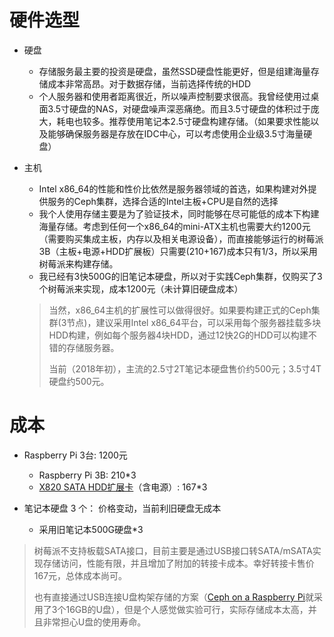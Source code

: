# 硬件选型

* 硬盘
  * 存储服务最主要的投资是硬盘，虽然SSD硬盘性能更好，但是组建海量存储成本非常高昂。对于数据存储，当前选择传统的HDD
  * 个人服务器和使用者距离很近，所以噪声控制要求很高。我曾经使用过桌面3.5寸硬盘的NAS，对硬盘噪声深恶痛绝。而且3.5寸硬盘的体积过于庞大，耗电也较多。推荐使用笔记本2.5寸硬盘构建存储。（如果要求性能以及能够确保服务器是存放在IDC中心，可以考虑使用企业级3.5寸海量硬盘）

* 主机
  * Intel x86_64的性能和性价比依然是服务器领域的首选，如果构建对外提供服务的Ceph集群，选择合适的Intel主板+CPU是自然的选择
  * 我个人使用存储主要是为了验证技术，同时能够在尽可能低的成本下构建海量存储。考虑到任何一个x86_64的mini-ATX主机也需要大约1200元（需要购买集成主板，内存以及相关电源设备），而直接能够运行的树莓派3B（主板+电源+HDD扩展板）只需要(210+167)成本只有1/3，所以采用树莓派来构建存储。
  * 我已经有3快500G的旧笔记本硬盘，所以对于实践Ceph集群，仅购买了3个树莓派来实现，成本1200元（未计算旧硬盘成本）

  > 当然，x86_64主机的扩展性可以做得很好。如果要构建正式的Ceph集群(3节点)，建议采用Intel x86_64平台，可以采用每个服务器挂载多块HDD构建，例如每个服务器4块HDD，通过12快2G的HDD可以构建不错的存储服务器。
  >
  > 当前（2018年初），主流的2.5寸2T笔记本硬盘售价约500元；3.5寸4T硬盘约500元。

# 成本

* Raspberry Pi 3台: 1200元
  * Raspberry Pi 3B: 210*3
  * [X820 SATA HDD扩展卡](http://www.suptronics.com/miniPCkits/x820-hardware.html)（含电源）: 167*3

* 笔记本硬盘 3 个： 价格变动，当前利旧硬盘无成本
  * 采用旧笔记本500G硬盘*3

> 树莓派不支持板载SATA接口，目前主要是通过USB接口转SATA/mSATA实现存储访问，性能有限，并且增加了附加的转接卡成本。幸好转接卡售价167元，总体成本尚可。
>
> 也有直接通过USB连接U盘构架存储的方案（[Ceph on a Raspberry Pi](https://www.linkedin.com/pulse/ceph-raspberry-pi-rahul-vijayan/)就采用了3个16GB的U盘），但是个人感觉做实验可行，实际存储成本太高，并且非常担心U盘的使用寿命。